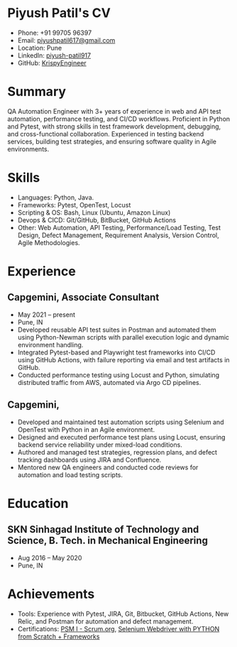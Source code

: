 # Piyush Patil's CV

- Phone: +91 99705 96397
- Email: [piyushpatil617@gmail.com](mailto:piyushpatil617@gmail.com)
- Location: Pune
- LinkedIn: [piyush-patil917](https://linkedin.com/in/piyush-patil917)
- GitHub: [KrispyEngineer](https://github.com/KrispyEngineer)


# Summary

QA Automation Engineer with 3+ years of experience in web and API test automation, performance testing, and CI/CD workflows. Proficient in Python and Pytest, with strong skills in test framework development, debugging, and cross-functional collaboration. Experienced in testing backend services, building test strategies, and ensuring software quality in Agile environments.

# Skills

- Languages: Python, Java.
- Frameworks: Pytest, OpenTest, Locust
- Scripting & OS: Bash, Linux (Ubuntu, Amazon Linux)
- Devops & CICD: Git/GitHub, BitBucket, GitHub Actions
- Other: Web Automation, API Testing, Performance/Load Testing, Test Design, Defect Management, Requirement Analysis, Version Control, Agile Methodologies.
# Experience

## Capgemini, Associate Consultant

- May 2021 – present
- Pune, IN
- Developed reusable API test suites in Postman and automated them using Python-Newman scripts with parallel execution logic and dynamic environment handling.
- Integrated Pytest-based and Playwright test frameworks into CI/CD using GitHub Actions, with failure reporting via email and test artifacts in GitHub.
- Conducted performance testing using Locust and Python, simulating distributed traffic from AWS, automated via Argo CD pipelines.

## Capgemini,  

- Developed and maintained test automation scripts using Selenium and OpenTest with Python in an Agile environment.
- Designed and executed performance test plans using Locust, ensuring backend service reliability under mixed-load conditions.
- Authored and managed test strategies, regression plans, and defect tracking dashboards using JIRA and Confluence.
- Mentored new QA engineers and conducted code reviews for automation and load testing scripts.

# Education

## SKN Sinhagad Institute of Technology and Science, B. Tech. in Mechanical Engineering

- Aug 2016 – May 2020
- Pune, IN

# Achievements

- Tools: Experience with Pytest, JIRA, Git, Bitbucket, GitHub Actions, New Relic, and Postman for automation and defect management.
- Certifications: [PSM I - Scrum.org](https://drive.google.com/file/d/1YBgERJLMjptMqPFFC1ljwKDounLrExY5/view?usp=drive_link), [ Selenium Webdriver with PYTHON from Scratch + Frameworks](https://www.udemy.com/certificate/UC-8a1719a3-edb2-4db6-a990-210615d9f3aa/)
